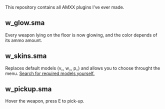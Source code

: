 This repository contains all AMXX plugins I've ever made.

## w_glow.sma
Every weapon lying on the floor is now glowing, and the color depends of its ammo amount.

## w_skins.sma
Replaces default models (v_, w_, p_) and allows you to choose throught the menu. [Search for required models yourself.](https://gamebanana.com/skins/games/4254)

## w_pickup.sma
Hover the weapon, press E to pick-up.
